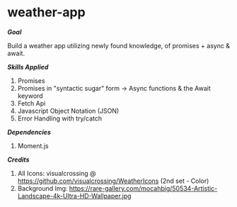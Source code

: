 # weather-app

**_Goal_**

Build a weather app utilizing newly found knowledge, of promises + async & await.

**_Skills Applied_**

1. Promises
2. Promises in "syntactic sugar" form -> Async functions & the Await keyword
3. Fetch Api
4. Javascript Object Notation (JSON)
5. Error Handling with try/catch

**_Dependencies_**

1. Moment.js

**_Credits_**

1. All Icons: visualcrossing @ https://github.com/visualcrossing/WeatherIcons (2nd set - Color)
2. Background Img: https://rare-gallery.com/mocahbig/50534-Artistic-Landscape-4k-Ultra-HD-Wallpaper.jpg
